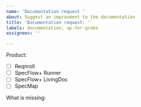 ```yaml
---
name: 'Documentation request '
about: Suggest an improvment to the documentation
title: 'Documentation request: '
labels: documentation, up-for-grabs
assignees: ''

---
```


Product:  
- [ ] Reqnroll
- [ ] SpecFlow+ Runner
- [ ] SpecFlow+ LivingDoc
- [ ] SpecMap

What is missing:
